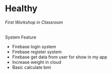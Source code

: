 # Healthy
###### First Workshop in Classroom

System Feature
- Firebase login system
- Firebase register system
- Firebase get data from user for show in my app
- Increase weight in cloud
- Basic calculate bmi
